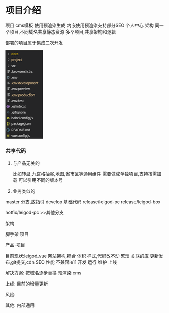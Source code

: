 # 项目介绍

项目
cms模板 使用预渲染生成
内嵌使用预渲染支持部分SEO
个人中心
架构
同一个项目,不同域名共享静态资源
多个项目,共享架构和逻辑

部署的项目属于集成二次开发  

![1587989532110](files/1587989532110.png)

### 共享代码

1. 与产品无关的

   比如转盘,九宫格抽奖,地图,省市区等通用组件
   需要做成单独项目,支持按需加载
   可以引用不同的版本号

2. 业务类似的

master 分支,放指引
develop 基础代码
release/leigod-pc
release/leigod-box

hotfix/leigod-pc >>其他分支

架构

脚手架
项目

产品-项目

目前现状:leigod_vue
网站架构,耦合
体积
样式,代码改不动
繁琐
关联的库
更新发布,git提交,cdn
SEO
性能
不兼容ie11
开发
运行
维护
上线

解决方案:
按域名逐步替换
预渲染
cms

上线: 目前的增量更新

风险:

其他:
内部通用